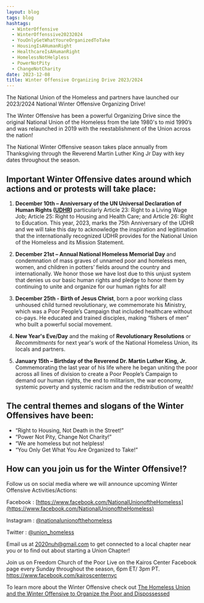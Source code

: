 ```yaml
---
layout: blog
tags: blog
hashtags:
  - WinterOffensive
  - WinterOffenssive20232024
  - YouOnlyGetWhatYoureOrganizedToTake
  - HousingIsAHumanRight
  - HealthcareIsAHumanRight
  - HomelessNotHelpless
  - PowerNotPity
  - ChangeNotCharity
date: 2023-12-08
title: Winter Offensive Organizing Drive 2023/2024
---
```


The National Union of the Homeless and partners have launched our
2023/2024 National Winter Offensive Organizing Drive!

The Winter Offensive has been a powerful Organizing Drive since the
original National Union of the Homeless from the late 1980's to mid
1990’s and was relaunched in 2019 with the reestablishment of the
Union across the nation!

The National Winter Offensive season takes place annually from
Thanksgiving through the Reverend Martin Luther King Jr Day with key
dates throughout the season.

## Important Winter Offensive dates around which actions and or protests will take place:

1.  **December 10th – Anniversary of the UN Universal Declaration of
    Human Rights
    ([UDHR](https://www.un.org/en/about-us/universal-declaration-of-human-rights))**
    particularly Article 23: Right to a Living Wage Job; Article 25:
    Right to Housing and Health Care; and Article 26: Right to
    Education. This year, 2023, marks the 75th Anniversary of the UDHR
    and we will take this day to acknowledge the inspiration and
    legitimation that the internationally recognized UDHR provides for
    the National Union of the Homeless and its Mission Statement.

2.  **December 21st – Annual National Homeless Memorial Day** and
    condemnation of mass graves of unnamed poor and homeless men,
    women, and children in potters’ fields around the country and
    internationally. We honor those we have lost due to this unjust
    system that denies us our basic human rights and pledge to honor
    them by continuing to unite and organize for our human rights for
    all!

3.  **December 25th - Birth of Jesus Christ**, born a poor working
    class unhoused child turned revolutionary, we commemorate his
    Ministry, which was a Poor People’s Campaign that included
    healthcare without co-pays. He educated and trained disciples,
    making “fishers of men” who built a powerful social movement.

4.  **New Year's Eve/Day** and the making of **Revolutionary
    Resolutions** or *Recommitments* for next year's work of the
    National Homeless Union, its locals and partners.

5.  **January 15th – Birthday of the Reverend Dr. Martin Luther King,
    Jr.**  Commemorating the last year of his life where he began
    uniting the poor across all lines of division to create a Poor
    People’s Campaign to demand our human rights, the end to
    militarism, the war economy, systemic poverty and systemic racism
    and the redistribution of wealth!

## The central themes and slogans of the Winter Offensives have been:

- “Right to Housing, Not Death in the Street!”
- “Power Not Pity, Change Not Charity!”
- “We are homeless but not helpless!
- “You Only Get What You Are Organized to Take!”

## How can you join us for the Winter Offensive!?

Follow us on social media where we will announce upcoming Winter Offensive Activities/Actions:

Facebook
:   [https://www.facebook.com/NationalUnionoftheHomeless](https://www.facebook.com/NationalUnionoftheHomeless)

Instagram
:   [@nationalunionofthehomeless](https://www.instagram.com/nationalunionofthehomeless/)

Twitter
:   [@union_homeless](https://twitter.com/union_homeless)

Email us at [2020nuh@gmail.com](mailto://2020nuh@gmail.com) to get
connected to a local chapter near you or to find out about starting a
Union Chapter!

Join us on Freedom Church of the Poor Live on the Kairos Center
Facebook page every Sunday throughout the season, 6pm ET/ 3pm PT.
https://www.facebook.com/kairoscenternyc

To learn more about the Winter Offensive check out
[The Homeless Union and the Winter Offensive to Organize the Poor and Dispossessed](https://universityofthepoor.org/homeless-union-winter-offensive/)
